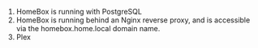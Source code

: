 1. HomeBox is running with PostgreSQL
2. HomeBox is running behind an Nginx reverse proxy, and is accessible via the homebox.home.local domain name.
3. Plex